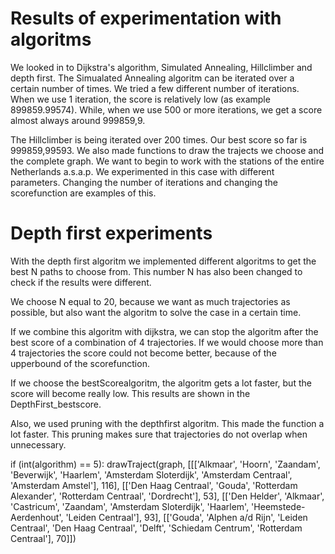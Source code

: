 # Results of experimentation with algoritms

We looked in to Dijkstra's algorithm, Simulated Annealing, Hillclimber and depth first.
The Simualated Annealing algoritm can be iterated over a certain number of times. We tried a few different number of iterations.
When we use 1 iteration, the score is relatively low (as example 899859.99574). While, when we use 500 or more iterations, we get a
score almost always around 999859,9.

The Hillclimber is being iterated over 200 times. Our best score so far is 999859,99593.
We also made functions to draw the trajects we choose and the complete graph. We want to begin to work with the stations of the
entire Netherlands a.s.a.p.
We experimented in this case with different parameters.
Changing the number of iterations and changing the scorefunction are examples of this.

# Depth first experiments

With the depth first algoritm we implemented different algoritms to get the best N paths to choose from. This number N has also been changed to check if the results were different.

We choose N equal to 20, because we want as much trajectories as possible, but also want the algoritm to solve the case in a certain time.

If we combine this algoritm with dijkstra, we can stop the algoritm after the best score of a combination of 4 trajectories. If we would choose more than 4 trajectories the score could not become better, because of the upperbound of the scorefunction.

If we choose the bestScorealgoritm, the algoritm gets a lot faster, but the score will become really low. This results are shown in the DepthFirst_bestscore.

Also, we used pruning with the depthfirst algoritm. This made the function a lot faster. This pruning makes sure that trajectories do not overlap when unnecessary.

if (int(algorithm) == 5):
      drawTraject(graph, [[['Alkmaar', 'Hoorn', 'Zaandam', 'Beverwijk', 'Haarlem', 'Amsterdam Sloterdijk', 'Amsterdam Centraal', 'Amsterdam Amstel'], 116], [['Den Haag Centraal', 'Gouda', 'Rotterdam Alexander', 'Rotterdam Centraal', 'Dordrecht'], 53], [['Den Helder', 'Alkmaar', 'Castricum', 'Zaandam', 'Amsterdam Sloterdijk', 'Haarlem', 'Heemstede-Aerdenhout', 'Leiden Centraal'], 93], [['Gouda', 'Alphen a/d Rijn', 'Leiden Centraal', 'Den Haag Centraal', 'Delft', 'Schiedam Centrum', 'Rotterdam Centraal'], 70]])
